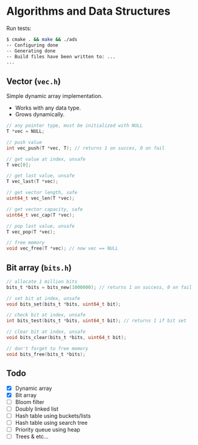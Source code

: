 # Algorithms and Data Structures

Run tests:

```bash
$ cmake . && make && ./ads
-- Configuring done
-- Generating done
-- Build files have been written to: ...
...
```

## Vector (`vec.h`)

Simple dynamic array implementation.

* Works with any data type.
* Grows dynamically.

```c
// any pointer type, must be initialized with NULL
T *vec = NULL;

// push value
int vec_push(T *vec, T); // returns 1 on succes, 0 on fail

// get value at index, unsafe
T vec[0];

// get last value, unsafe
T vec_last(T *vec);

// get vector length, safe
uint64_t vec_len(T *vec);

// get vector capacity, safe
uint64_t vec_cap(T *vec);

// pop last value, unsafe
T vec_pop(T *vec);

// free memory
void vec_free(T *vec); // now vec == NULL
```

## Bit array (`bits.h`)

```c
// allocate 1 million bits
bits_t *bits = bits_new(1000000); // returns 1 on success, 0 on fail

// set bit at index, unsafe
void bits_set(bits_t *bits, uint64_t bit);

// check bit at index, unsafe
int bits_test(bits_t *bits, uint64_t bit); // returns 1 if bit set

// clear bit at index, unsafe
void bits_clear(bits_t *bits, uint64_t bit);

// don't forget to free memory
void bits_free(bits_t *bits);
```

## Todo

- [x] Dynamic array
- [x] Bit array
- [ ] Bloom filter
- [ ] Doubly linked list
- [ ] Hash table using buckets/lists
- [ ] Hash table using search tree
- [ ] Priority queue using heap
- [ ] Trees & etc...
